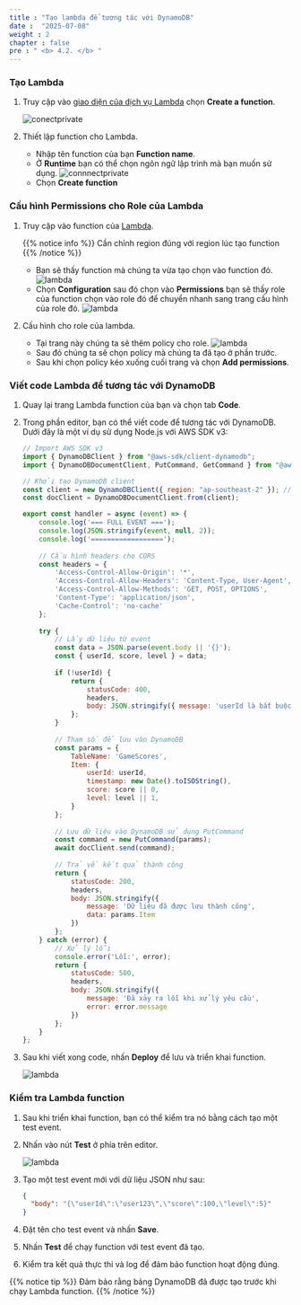 ```yaml
---
title : "Tạo lambda để tương tác với DynamoDB"
date :  "2025-07-08" 
weight : 2 
chapter : false
pre : " <b> 4.2. </b> "
---
```


### Tạo Lambda

1. Truy cập vào [giao diện của dịch vụ Lambda](https://us-east-1.console.aws.amazon.com/lambda/home?region=us-east-1#/begin) chọn **Create a function**.

   ![conectprivate](/images/3.connect/lambda.png)

2. Thiết lập function cho Lambda.

   + Nhập tên function của bạn **Function name**.
   + Ở **Runtime** bạn có thể chọn ngôn ngữ lập trình mà bạn muốn sử dụng.
   ![connnectprivate](/images/3.connect/lambda1.png)
   + Chọn **Create function**

### Cấu hình Permissions cho Role của Lambda

1. Truy cập vào function của [Lambda](https://ap-southeast-2.console.aws.amazon.com/lambda/home?region=ap-southeast-2#/functions?sb=LastModified&so=descending).

    {{% notice info %}}
Cần chỉnh region đúng với region lúc tạo function
{{% /notice %}}
   + Bạn sẽ thấy function mà chúng ta vừa tạo chọn vào function đó.
   ![lambda](/images/3.connect/lamda2.png)
   + Chọn **Configuration** sau đó chọn vào **Permissions** bạn sẽ thấy role của function chọn vào role đó để chuyển nhanh sang trang cấu hình của role đó.
   ![lambda](/images/3.connect/lambda3.png)
2. Cấu hình cho role của lambda.
   + Tại trang này chúng ta sẽ thêm policy cho role.
   ![lambda](/images/3.connect/role-lambda.png)
   + Sau đó chúng ta sẽ chọn policy mà chúng ta đã tạo ở phần trước.
   + Sau khi chọn policy kéo xuống cuối trang và chọn **Add permissions**.

### Viết code Lambda để tương tác với DynamoDB

1. Quay lại trang Lambda function của bạn và chọn tab **Code**.

2. Trong phần editor, bạn có thể viết code để tương tác với DynamoDB. Dưới đây là một ví dụ sử dụng Node.js với AWS SDK v3:

   ```javascript
   // Import AWS SDK v3
   import { DynamoDBClient } from "@aws-sdk/client-dynamodb";
   import { DynamoDBDocumentClient, PutCommand, GetCommand } from "@aws-sdk/lib-dynamodb";
   
   // Khởi tạo DynamoDB client
   const client = new DynamoDBClient({ region: "ap-southeast-2" }); // đảm bảo trùng với region của DynamoDB
   const docClient = DynamoDBDocumentClient.from(client);
   
   export const handler = async (event) => {
       console.log('=== FULL EVENT ===');
       console.log(JSON.stringify(event, null, 2));
       console.log('==================');
       
       // Cấu hình headers cho CORS
       const headers = {
           'Access-Control-Allow-Origin': '*',
           'Access-Control-Allow-Headers': 'Content-Type, User-Agent',
           'Access-Control-Allow-Methods': 'GET, POST, OPTIONS',
           'Content-Type': 'application/json',
           'Cache-Control': 'no-cache'
       };
       
       try {
           // Lấy dữ liệu từ event
           const data = JSON.parse(event.body || '{}');
           const { userId, score, level } = data;
           
           if (!userId) {
               return {
                   statusCode: 400,
                   headers,
                   body: JSON.stringify({ message: 'userId là bắt buộc' })
               };
           }
           
           // Tham số để lưu vào DynamoDB
           const params = {
               TableName: 'GameScores',
               Item: {
                   userId: userId,
                   timestamp: new Date().toISOString(),
                   score: score || 0,
                   level: level || 1,
               }
           };
           
           // Lưu dữ liệu vào DynamoDB sử dụng PutCommand
           const command = new PutCommand(params);
           await docClient.send(command);
           
           // Trả về kết quả thành công
           return {
               statusCode: 200,
               headers,
               body: JSON.stringify({
                   message: 'Dữ liệu đã được lưu thành công',
                   data: params.Item
               })
           };
       } catch (error) {
           // Xử lý lỗi
           console.error('Lỗi:', error);
           return {
               statusCode: 500,
               headers,
               body: JSON.stringify({
                   message: 'Đã xảy ra lỗi khi xử lý yêu cầu',
                   error: error.message
               })
           };
       }
   };
   ```

3. Sau khi viết xong code, nhấn **Deploy** để lưu và triển khai function.

    ![lambda](/images/3.connect/lambda-code.png)

### Kiểm tra Lambda function

1. Sau khi triển khai function, bạn có thể kiểm tra nó bằng cách tạo một test event.

2. Nhấn vào nút **Test** ở phía trên editor.

    ![lambda](/images/3.connect/lambda-test.png)

3. Tạo một test event mới với dữ liệu JSON như sau:

   ```json
   {
     "body": "{\"userId\":\"user123\",\"score\":100,\"level\":5}"
   }
   ```

4. Đặt tên cho test event và nhấn **Save**.

5. Nhấn **Test** để chạy function với test event đã tạo.

6. Kiểm tra kết quả thực thi và log để đảm bảo function hoạt động đúng.

{{% notice tip %}}
Đảm bảo rằng bảng DynamoDB đã được tạo trước khi chạy Lambda function.
{{% /notice %}}
